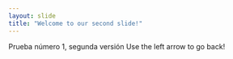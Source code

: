 ```yaml
---
layout: slide
title: "Welcome to our second slide!"
---
```

Prueba número 1, segunda versión
Use the left arrow to go back!
